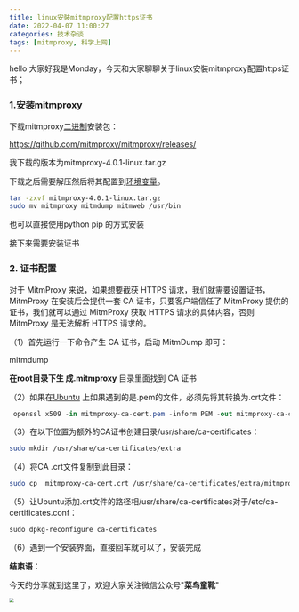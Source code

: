 ```yaml
---
title: linux安裝mitmproxy配置https证书
date: 2022-04-07 11:00:27
categories: 技术杂谈
tags: [mitmproxy, 科学上网]
---
```


hello 大家好我是Monday，今天和大家聊聊关于linux安裝mitmproxy配置https证书；

<!--more-->



### **1.安装mitmproxy**

下载mitmproxy[二进制](https://so.csdn.net/so/search?q=二进制&spm=1001.2101.3001.7020)安装包：

https://github.com/mitmproxy/mitmproxy/releases/

我下载的版本为mitmproxy-4.0.1-linux.tar.gz

下载之后需要解压然后将其配置到[环境变量](https://so.csdn.net/so/search?q=环境变量&spm=1001.2101.3001.7020)。

```bash
tar -zxvf mitmproxy-4.0.1-linux.tar.gz
sudo mv mitmproxy mitmdump mitmweb /usr/bin
```

也可以直接使用python pip 的方式安装

接下来需要安装证书

### **2. 证书配置**

对于 MitmProxy 来说，如果想要截获 HTTPS 请求，我们就需要设置证书，MitmProxy 在安装后会提供一套 CA 证书，只要客户端信任了 MitmProxy 提供的证书，我们就可以通过 MitmProxy 获取 HTTPS 请求的具体内容，否则 MitmProxy 是无法解析 HTTPS 请求的。

（1）首先运行一下命令产生 CA 证书，启动 MitmDump 即可：

mitmdump

**在root目录下生 成.mitmproxy** 目录里面找到 CA 证书



（2）如果在[Ubuntu](https://so.csdn.net/so/search?q=Ubuntu&spm=1001.2101.3001.7020) 上如果遇到的是.pem的文件，必须先将其转换为.crt文件：

```csharp
 openssl x509 -in mitmproxy-ca-cert.pem -inform PEM -out mitmproxy-ca-cert.crt
```

（3）在以下位置为额外的CA证书创建目录/usr/share/ca-certificates：

```bash
sudo mkdir /usr/share/ca-certificates/extra
```

（4）将CA .crt文件复制到此目录：

```bash
sudo cp  mitmproxy-ca-cert.crt /usr/share/ca-certificates/extra/mitmproxy-ca-cert.crt
```

（5）让Ubuntu添加.crt文件的路径相/usr/share/ca-certificates对于/etc/ca-certificates.conf：

```undefined
sudo dpkg-reconfigure ca-certificates
```


 （6）遇到一个安装界面，直接回车就可以了，安装完成



**结束语**：

​	今天的分享就到这里了，欢迎大家关注微信公众号"**菜鸟童靴**"

<img src="./linux安裝mitmproxy配置https证书/微信.png" style="zoom: 50%;" />